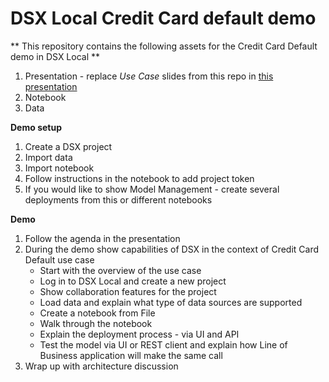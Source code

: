 # DSX Local Credit Card default demo

** This repository contains the following assets for the Credit Card Default demo in DSX Local **
1. Presentation - replace *Use Case* slides from this repo in [this presentation](https://github.com/elenalowery/DSXLocal_TelcoChurn/tree/master/Presentation)
2. Notebook
3. Data

**Demo setup**
1. Create a DSX project
2. Import data
3. Import notebook
4. Follow instructions in the notebook to add project token
5. If you would like to show Model Management - create several deployments from this or different notebooks

**Demo**
1. Follow the agenda in the presentation
2. During the demo show capabilities of DSX in the context of Credit Card Default use case
   * Start with the overview of the use case
   * Log in to DSX Local and create a new project
   * Show collaboration features for the project
   * Load data and explain what type of data sources are supported
   * Create a notebook from File
   * Walk through the notebook
   * Explain the deployment process - via UI and API
   * Test the model via UI or REST client and explain how Line of Business application will make the same call
3. Wrap up with architecture discussion 
